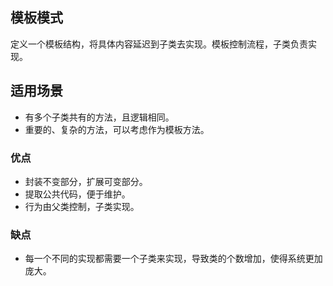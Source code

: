 ## 模板模式
定义一个模板结构，将具体内容延迟到子类去实现。模板控制流程，子类负责实现。

## 适用场景
- 有多个子类共有的方法，且逻辑相同。 
- 重要的、复杂的方法，可以考虑作为模板方法。

### 优点
- 封装不变部分，扩展可变部分。
- 提取公共代码，便于维护。
- 行为由父类控制，子类实现。

### 缺点
- 每一个不同的实现都需要一个子类来实现，导致类的个数增加，使得系统更加庞大。